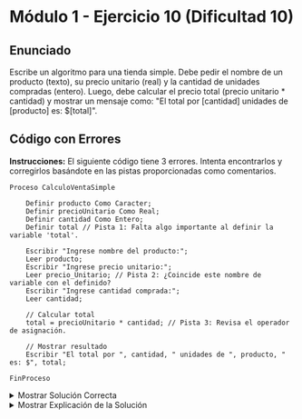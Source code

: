 # Módulo 1 - Ejercicio 10 (Dificultad 10)

## Enunciado

Escribe un algoritmo para una tienda simple. Debe pedir el nombre de un producto (texto), su precio unitario (real) y la cantidad de unidades compradas (entero). Luego, debe calcular el precio total (precio unitario * cantidad) y mostrar un mensaje como: "El total por [cantidad] unidades de [producto] es: $[total]".

## Código con Errores

**Instrucciones:** El siguiente código tiene 3 errores. Intenta encontrarlos y corregirlos basándote en las pistas proporcionadas como comentarios.

```pseudocode
Proceso CalculoVentaSimple

    Definir producto Como Caracter;
    Definir precioUnitario Como Real;
    Definir cantidad Como Entero;
    Definir total // Pista 1: Falta algo importante al definir la variable 'total'.

    Escribir "Ingrese nombre del producto:";
    Leer producto;
    Escribir "Ingrese precio unitario:";
    Leer precio_Unitario; // Pista 2: ¿Coincide este nombre de variable con el definido?
    Escribir "Ingrese cantidad comprada:";
    Leer cantidad;

    // Calcular total
    total = precioUnitario * cantidad; // Pista 3: Revisa el operador de asignación.

    // Mostrar resultado
    Escribir "El total por ", cantidad, " unidades de ", producto, " es: $", total;

FinProceso
```
<details>
<summary>Mostrar Solución Correcta</summary>
## Solución Correcta

```pseudocode
Proceso CalculoVentaSimple_Solucion

    Definir producto Como Caracter;
    Definir precioUnitario, total Como Real; // Corregido: Definir 'total' y su tipo (Real, ya que puede tener decimales).
    Definir cantidad Como Entero;

    Escribir "Ingrese nombre del producto:";
    Leer producto;
    Escribir "Ingrese precio unitario:";
    Leer precioUnitario; // Corregido: Usar el nombre exacto 'precioUnitario'.
    Escribir "Ingrese cantidad comprada:";
    Leer cantidad;

    // Calcular total
    total <- precioUnitario * cantidad; // Corregido: Usar '<-' para asignar.

    // Mostrar resultado
    Escribir "El total por ", cantidad, " unidades de ", producto, " es: $", total;

FinProceso
```
</details>
<details>
<summary>Mostrar Explicación de la Solución</summary> 
## Explicación de la Solución

1.  Al definir la variable `total`, faltaba especificar su tipo de dato (`Como Real`, ya que la multiplicación de un `Real` por un `Entero` puede dar `Real`). Se añadió `Como Real` a la definición (o se incluyó `total` en la definición de `precioUnitario`).
2.  Al leer el precio, se usó el nombre de variable `precio_Unitario` (con guion bajo), pero se había definido como `precioUnitario` (camelCase). Se debe usar el nombre exacto de la definición. Se corrigió `Leer precio_Unitario` a `Leer precioUnitario`.
3.  Nuevamente, se usó el operador `=` para la asignación en lugar del correcto `<-`. Se corrigió `total = precioUnitario * cantidad` a `total <- precioUnitario * cantidad`.
</details>
